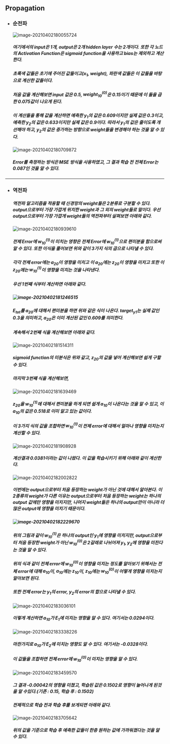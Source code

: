 ## Propagation



- ### 순전파

  ![image-20210402180055724](C:\Users\winner\AppData\Roaming\Typora\typora-user-images\image-20210402180055724.png)

  ##### 여기에서의 input은 1개, output은 2개 hidden layer 수는 2개이다. 또한 각 노드의 Activation Function은 sigmoid function을 사용하고 bias는 제외하고 계산한다.

  ##### 초록색 값들은 초기에 주어진 값들이고($x_1$, weight), 파란색 값들은 이 값들을 바탕으로 계산한 값들이다.

  ##### 처음 값을 계산해보면 input 값은 0.5, $weight_{10}^{(0)}$은 0.15이기 때문에 이 둘을 곱한 0.075값이 나오게 된다.

  ##### 이 계산들을 통해 값을 계산하면 예측한 $y_1$의 값은 0.609이지만 실제 값은 0.3이고,  예측한 $y_2$의 값은 0.633이지만 실제 값은 0.9이다. 따라서 $y_1$의 값은 줄이도록 개선해야 하고, $y_2$의 값은 증가하는 방향으로 weight들을 변경해야 하는 것을 알 수 있다.

  ![image-20210402180709872](C:\Users\winner\AppData\Roaming\Typora\typora-user-images\image-20210402180709872.png)

  ##### Error를 측정하는 방식은 MSE 방식을 사용하였고, 그 결과 학습 전 전체 Error는 0.087인 것을 알 수 있다.

---



- ### 역전파

  ##### 역전파 알고리즘을 적용할 때 신경망의 weight들은 2분류로 구분할 수 있다. output으로부터 가장 가깝게 위치한 weight과 그 외의 weight들로 말이다. 우선 output으로부터 가장 가깝게 weight들의 역전파부터 살펴보면 아래와 같다.

  ![image-20210402180939610](C:\Users\winner\AppData\Roaming\Typora\typora-user-images\image-20210402180939610.png)

  ##### 전체 Error에 $w_{10}^{(1)}$이 미치는 영향은 전체 Error에 $w_{10}^{(1)}$으로 편미분을 함으로써 알 수 있다. 또한 이식을 풀어보면 위와 같이 3가지 식의 곱으로 나타낼 수 있다.

  ##### 각각 전체 error에는 $a_{20}$이 영향을 미치고 이 $a_{20}$에는 $z_{20}$이 영향을 미치고 또한 이 $z_{20}$에는 $w_{10}^{(1)}$이 영향을 미치는 것을 나타낸다.

  ##### 우선 1번째 식부터 계산하면 아래와 같다.

  #####  ![image-20210402181246515](C:\Users\winner\AppData\Roaming\Typora\typora-user-images\image-20210402181246515.png)

  ##### $E_{tot}$를 $a_{20}$에 대해서 편미분을 하면 위와 같은 식이 나온다. $target_{y1}$는 실제 값인 0.3을 의미하고, $a_{20}$은 이미 계산된 값인 0.609를 의미한다.

  ##### 계속해서 2번째 식을 계산해보면 아래와 같다.

  ![image-20210402181514311](C:\Users\winner\AppData\Roaming\Typora\typora-user-images\image-20210402181514311.png)

  ##### sigmoid function의 미분식은 위와 같고, $z_{20}$의 값을 넣어 계산해보면 쉽게 구할 수 있다.

  ##### 마지막 3번째 식을 계산해보면,

  ![image-20210402181639469](C:\Users\winner\AppData\Roaming\Typora\typora-user-images\image-20210402181639469.png)

  ##### $z_{20}$을 $w_{10}^{(1)}$에 대해서 편미분을 하게 되면 쉽게 $a_{10}$이 나온다는 것을 알 수 있고, 이 $a_{10}$의 값은 0.518로 이미 알고 있는 값이다.

  ##### 이 3가지 식의 값을 조합하면 $w_{10}^{(1)}$이 전체 error에 대해서 얼마나 영향을 미치는지 계산할 수 있다.

  ![image-20210402181908928](C:\Users\winner\AppData\Roaming\Typora\typora-user-images\image-20210402181908928.png)

  ##### 계산결과 0.0381이라는 값이 나왔다. 이 값을 학습시키기 위해 아래와 같이 계산한다.

  ![image-20210402182002822](C:\Users\winner\AppData\Roaming\Typora\typora-user-images\image-20210402182002822.png)

  ##### 이번에는 output으로부터 처음 등장하는 weight가 아닌 것에 대해서 알아본다. 이 2종류의 weight가 다른 이유는 output으로부터 처음 등장하는 weight는 하나의 output 값에만 영향을 미치지만, 나머지 weight들은 하나의 output만이 아니라 더 많은 output에 영향을 미치기 때문이다.

  ##### ![image-20210402182229670](C:\Users\winner\AppData\Roaming\Typora\typora-user-images\image-20210402182229670.png)

  ##### 위의 그림과 같이 $w_{10}^{(1)}$은 하나의 output인 $y_1$에 영향을 미치지만, output으로부터 처음 등장한 weight가 아닌 $w_{10}^{(0)}$은 2갈래로 나뉘어져 $y_1, y_2$에 영향을 미친다는 것을 알 수 있다.

  ##### 위의 식과 같이 전체 error에 $w_{10}^{(0)}$이 영향을 미치는 정도를 알아보기 위해서는 전체 error에 대해 $a_{10}$이, $a_{10}$에는 $z_{10}$이, $z_{10}$에는 $w_{10}^{(0)}$이 어떻게 영향을 미치는지 알아보면 된다.

  ##### 또한 전체 error는 $y_1$의 error, $y_2$의 error의 합으로 나타낼 수 있다.

  ![image-20210402183036101](C:\Users\winner\AppData\Roaming\Typora\typora-user-images\image-20210402183036101.png)

  ##### 이렇게 계산하면 $a_{10}$가 $E_1$에 미치는 영향을 알 수 있다. 여기서는 0.0294이다.

  ![image-20210402183338226](C:\Users\winner\AppData\Roaming\Typora\typora-user-images\image-20210402183338226.png)

  ##### 마찬가지로 $a_{10}$가 $E_2$에 미치는 영향도 알 수 있다. 여기서는 -0.0328이다.

  ##### 이 값들을 조합하면 전체 error에 $w_{10}^{(0)}$이 미치는 영향을 알 수 있다.

  ![image-20210402183459570](C:\Users\winner\AppData\Roaming\Typora\typora-user-images\image-20210402183459570.png)

  ##### 그 결과 -0.00042의 영향을 미쳤고, 학습된 값은 0.1502로 영향이 늘어나게 된것을 알 수있다.(기존 : 0.15, 학습 후 : 0.1502)

  ##### 전체적으로 학습 전과 학습 후를 보게되면 아래와 같다.

  ![image-20210402183705642](C:\Users\winner\AppData\Roaming\Typora\typora-user-images\image-20210402183705642.png)

  ##### 위의 값을 기준으로 학습 후 예측한 값들이 한층 원하는 값에 가까워졌다는 것을 알 수 있다.